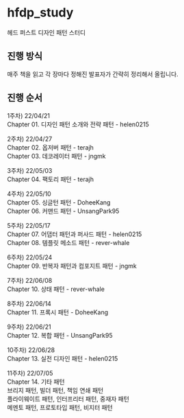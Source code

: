 # hfdp_study
헤드 퍼스트 디자인 패턴 스터디

## 진행 방식
매주 책을 읽고 각 장마다 정해진 발표자가 간략히 정리해서 올립니다.

## 진행 순서
1주차) 22/04/21 <br/>
Chapter 01. 디자인 패턴 소개와 전략 패턴 - helen0215

2주차) 22/04/27 <br/>
Chapter 02. 옵저버 패턴 - terajh <br/>
Chapter 03. 데코레이터 패턴 - jngmk

3주차) 22/05/03 <br/>
Chapter 04. 팩토리 패턴 - terajh

4주차) 22/05/10 <br/>
Chapter 05. 싱글턴 패턴 - DoheeKang <br/>
Chapter 06. 커맨드 패턴 - UnsangPark95

5주차) 22/05/17 <br/>
Chapter 07. 어댑터 패턴과 퍼사드 패턴 - helen0215 <br/>
Chapter 08. 템플릿 메소드 패턴 - rever-whale

6주차) 22/05/24 <br/>
Chapter 09. 반복자 패턴과 컴포지트 패턴 - jngmk

7주차) 22/06/08 <br/>
Chapter 10. 상태 패턴 - rever-whale

8주차) 22/06/14 <br/>
Chapter 11. 프록시 패턴 - DoheeKang

9주차) 22/06/21 <br/>
Chapter 12. 복합 패턴 - UnsangPark95

10주차) 22/06/28 <br/>
Chapter 13. 실전 디자인 패턴 - helen0215

11주차) 22/07/05<br/> 
Chapter 14. 기타 패턴<br/>
브리지 패턴, 빌더 패턴, 책임 연쇄 패턴<br/>
플라이웨이트 패턴, 인터프리터 패턴, 중재자 패턴<br/>
메멘토 패턴, 프로토타입 패턴, 비지터 패턴

